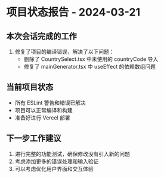 # 项目状态报告 - 2024-03-21

## 本次会话完成的工作
1. 修复了项目的编译错误，解决了以下问题：
   - 删除了 CountrySelect.tsx 中未使用的 countryCode 导入
   - 修复了 mainGenerator.tsx 中 useEffect 的依赖数组问题

## 当前项目状态
- 所有 ESLint 警告和错误已解决
- 项目可以正常编译和构建
- 准备好进行 Vercel 部署

## 下一步工作建议
1. 进行完整的功能测试，确保修改没有引入新的问题
2. 考虑添加更多的错误处理和输入验证
3. 可以考虑优化用户界面和交互体验 